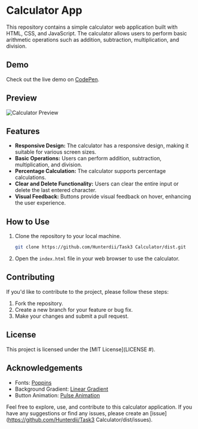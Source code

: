 # Calculator App

This repository contains a simple calculator web application built with HTML, CSS, and JavaScript. The calculator allows users to perform basic arithmetic operations such as addition, subtraction, multiplication, and division.


## Demo

Check out the live demo on [CodePen]().

## Preview
![Calculator Preview](https://github.com/Hunterdii/Codesoft-Tasks/assets/124852522/4fdc2119-bc23-4be2-bd0e-88036e96169b)

## Features
- **Responsive Design:** The calculator has a responsive design, making it suitable for various screen sizes.
- **Basic Operations:** Users can perform addition, subtraction, multiplication, and division.
- **Percentage Calculation:** The calculator supports percentage calculations.
- **Clear and Delete Functionality:** Users can clear the entire input or delete the last entered character.
- **Visual Feedback:** Buttons provide visual feedback on hover, enhancing the user experience.

## How to Use
1. Clone the repository to your local machine.
   ```bash
   git clone https://github.com/Hunterdii/Task3 Calculator/dist.git
   ```

2. Open the `index.html` file in your web browser to use the calculator.

## Contributing
If you'd like to contribute to the project, please follow these steps:
1. Fork the repository.
2. Create a new branch for your feature or bug fix.
3. Make your changes and submit a pull request.

## License
This project is licensed under the [MIT License](LICENSE #).

## Acknowledgements
- Fonts: [Poppins](https://fonts.google.com/specimen/Poppins)
- Background Gradient: [Linear Gradient](https://uigradients.com/#Royal)
- Button Animation: [Pulse Animation](https://css-tricks.com/snippets/css/keyframe-animation-syntax/)

Feel free to explore, use, and contribute to this calculator application. If you have any suggestions or find any issues, please create an [issue](https://github.com/Hunterdii/Task3 Calculator/dist/issues).
